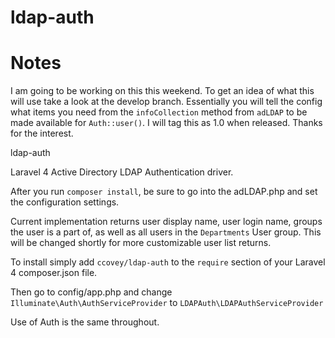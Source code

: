 ldap-auth
=========

Notes
=======
I am going to be working on this this weekend. To get an idea of what this will use take a look at the develop branch. Essentially you will tell the config what items you need from the `infoCollection` method from `adLDAP` to be made available for `Auth::user()`. I will tag this as 1.0 when released. Thanks for the interest. 

ldap-auth

Laravel 4 Active Directory LDAP Authentication driver. 

After you run `composer install`, be sure to go into the adLDAP.php and set the configuration settings.

Current implementation returns user display name, user login name, groups the user is a part of, as well
as all users in the `Departments` User group. This will be changed shortly for more customizable user list returns.

To install simply add 
`ccovey/ldap-auth` to the `require` section of your Laravel 4 composer.json file.

Then go to config/app.php and change `Illuminate\Auth\AuthServiceProvider` to `LDAPAuth\LDAPAuthServiceProvider`

Use of Auth is the same throughout. 
